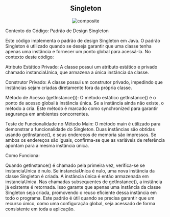 
<h2 align="center">Singleton</center></h2>

<p align="center">
  <img src="https://github.com/larissasouz/Bertoti/assets/102266928/d88e6ffd-f7c4-4d4d-9669-35a85f60783f" alt="composite">
</p>


Contexto do Código: 
Padrão de Design Singleton

Este código implementa o padrão de design Singleton em Java. O padrão Singleton é utilizado quando se deseja garantir que uma classe tenha apenas uma instância e fornecer um ponto global para acessá-la. No contexto deste código:

Atributo Estático Privado: A classe possui um atributo estático e privado chamado instanciaUnica, que armazena a única instância da classe.

Construtor Privado: A classe possui um construtor privado, impedindo que instâncias sejam criadas diretamente fora da própria classe.

Método de Acesso (getInstance()): O método estático getInstance() é o ponto de acesso global à instância única. Se a instância ainda não existe, o método a cria. Este método é marcado como synchronized para garantir segurança em ambientes concorrentes.

Teste de Funcionalidade no Método Main: O método main é utilizado para demonstrar a funcionalidade do Singleton. Duas instâncias são obtidas usando getInstance(), e seus endereços de memória são impressos. Se ambos os endereços são iguais, confirma-se que as variáveis de referência apontam para a mesma instância única.

Como Funciona:

Quando getInstance() é chamado pela primeira vez, verifica-se se instanciaUnica é nulo.
Se instanciaUnica é nulo, uma nova instância da classe Singleton é criada.
A instância única é então armazenada em instanciaUnica.
Nas chamadas subsequentes de getInstance(), a instância já existente é retornada.
Isso garante que apenas uma instância da classe Singleton seja criada, promovendo o reuso eficiente dessa instância em todo o programa.
Este padrão é útil quando se precisa garantir que um recurso único, como uma configuração global, seja acessado de forma consistente em toda a aplicação.
